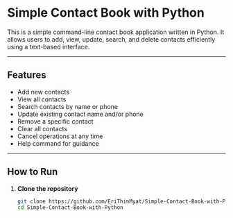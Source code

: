 # Simple Contact Book with Python

This is a simple command-line contact book application written in Python. It allows users to add, view, update, search, and delete contacts efficiently using a text-based interface.

---

##  Features

-  Add new contacts
-  View all contacts
-  Search contacts by name or phone
-  Update existing contact name and/or phone
-  Remove a specific contact
-  Clear all contacts
-  Cancel operations at any time
-  Help command for guidance

---

##  How to Run

1. **Clone the repository**
   ```bash
   git clone https://github.com/EriThinMyat/Simple-Contact-Book-with-Python.git
   cd Simple-Contact-Book-with-Python
